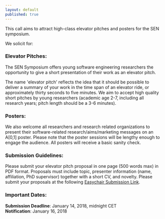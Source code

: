 ```yaml
---
layout: default
published: true
---
```



This call aims to attract high-class elevator pitches and posters for the SEN symposium. 

We solicit for:

### Elevator Pitches:  
  
The SEN Symposium offers young software engineering researchers the opportunity to give a short presentation of their work as an elevator pitch. 

The name 'elevator pitch' reflects the idea that it should be possible to deliver a summary of your work in the time span of an elevator ride, or approximately thirty seconds to five minutes. We aim to accept high quality short pitches by young researchers (academic age 2-7, including all research years; pitch length should be a 3-6 minutes).

### Posters:  
  
We also welcome all researchers and research related organizations to present their software-related research/aims/marketing messages on an A[0,1] poster. Please note that the poster sessions will be lengthy enough to engage the audience. All posters will receive a basic sanity check.

### Submission Guidelines:  
  
Please submit your elevator pitch proposal in one page (500 words max) in PDF format. Proposals must include topic, presenter information (name, affiliation, PhD supervisor) together with a short CV, and novelty. Please submit your proposals at the following <a href="https://easychair.org/conferences/?conf=sensym2018">Easychair Submission Link</a>.

### Important Dates: 
  
**Submission Deadline**: January 14, 2018, midnight CET  
**Notification**: January 16, 2018 


